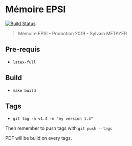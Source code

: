# Mémoire EPSI

[![Build Status](https://travis-ci.org/sylvainmetayer/epsi-memoire.svg?branch=master)](https://travis-ci.org/sylvainmetayer/epsi-memoire)

> Mémoire EPSI - Promotion 2019 - Sylvain METAYER

## Pre-requis

- `latex-full`

## Build

- `make build`

## Tags

- `git tag -a v1.4 -m "my version 1.4"`

Then remember to push tags with `git push --tags`

PDF will be build on every tags.